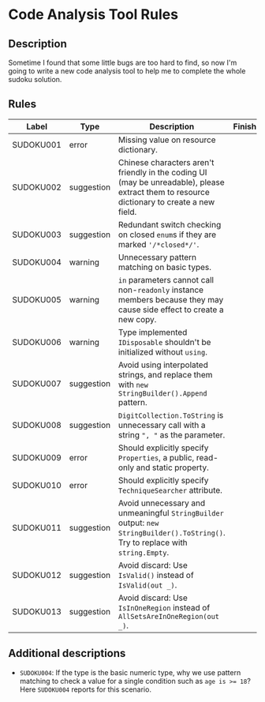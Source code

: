 # Code Analysis Tool Rules

## Description

Sometime I found that some little bugs are too hard to find, so now I'm going to write a new code analysis tool to help me to complete the whole sudoku solution.

## Rules

| Label     | Type       | Description                                                  | Finished |
| --------- | ---------- | ------------------------------------------------------------ | -------- |
| SUDOKU001 | error      | Missing value on resource dictionary.                        |          |
| SUDOKU002 | suggestion | Chinese characters aren't friendly in the coding UI (may be unreadable), please extract them to resource dictionary to create a new field. |          |
| SUDOKU003 | suggestion | Redundant switch checking on closed `enum`s if they are marked `'/*closed*/'`. |          |
| SUDOKU004 | warning    | Unnecessary pattern matching on basic types.                 |          |
| SUDOKU005 | warning    | `in` parameters cannot call non-`readonly` instance members because they may cause side effect to create a new copy. |          |
| SUDOKU006 | warning    | Type implemented `IDisposable` shouldn't be initialized without `using`. |          |
| SUDOKU007 | suggestion | Avoid using interpolated strings, and replace them with `new StringBuilder().Append` pattern. |          |
| SUDOKU008 | suggestion | `DigitCollection.ToString` is unnecessary call with a string `", "` as the parameter. |          |
| SUDOKU009 | error      | Should explicitly specify `Properties`, a public, read-only and static property. |          |
| SUDOKU010 | error      | Should explicitly specify `TechniqueSearcher` attribute.     |          |
| SUDOKU011 | suggestion | Avoid unnecessary and unmeaningful `StringBuilder` output: `new StringBuilder().ToString()`. Try to replace with `string.Empty`. |          |
| SUDOKU012 | suggestion | Avoid discard:  Use `IsValid()` instead of `IsValid(out _)`. |          |
| SUDOKU013 | suggestion | Avoid discard: Use `IsInOneRegion` instead of `AllSetsAreInOneRegion(out _)`. |          |



## Additional descriptions

* `SUDOKU004`: If the type is the basic numeric type, why we use pattern matching to check a value for a single condition such as `age is >= 18`? Here `SUDOKU004` reports for this scenario.

